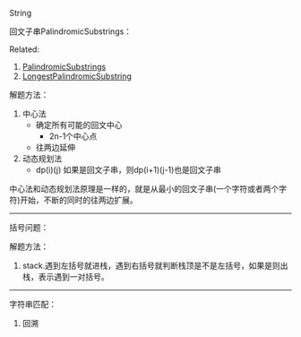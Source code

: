 String

回文子串PalindromicSubstrings：

Related:

1. [PalindromicSubstrings](E:\projects\leetcode\src\main\java\com\yy\leetcode\String\PalindromicSubstrings.java)
2. [LongestPalindromicSubstring]()

解题方法：

1. 中心法 
   - 确定所有可能的回文中心
     - 2n-1个中心点
   - 往两边延伸
2. 动态规划法
   - dp(i)(j) 如果是回文子串，则dp(i+1)(j-1)也是回文子串



中心法和动态规划法原理是一样的，就是从最小的回文子串(一个字符或者两个字符)开始，不断的同时的往两边扩展。



------

括号问题：



解题方法：

1. stack.遇到左括号就进栈，遇到右括号就判断栈顶是不是左括号，如果是则出栈，表示遇到一对括号。



------

字符串匹配：

1. 回溯